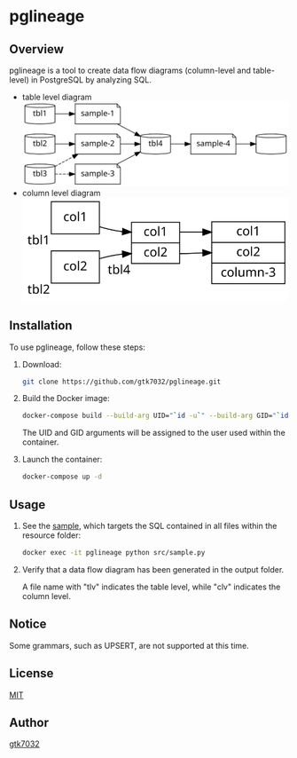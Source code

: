 # pglineage

## Overview
pglineage is a tool to create data flow diagrams (column-level and table-level) in PostgreSQL by analyzing SQL.
- table level diagram
![](output/result.tlv.svg)
- column level diagram
![](output/result.clv.svg)

## Installation
To use pglineage, follow these steps:

1. Download:
    ~~~bash
    git clone https://github.com/gtk7032/pglineage.git
    ~~~  

1. Build the Docker image:
    ~~~bash
    docker-compose build --build-arg UID="`id -u`" --build-arg GID="`id -g`"
    ~~~
    The UID and GID arguments will be assigned to the user used within the container.

1. Launch the container:

    ~~~bash
    docker-compose up -d
    ~~~

## Usage

1. See the [sample](src/sample.py), which targets the SQL contained in all files within the resource folder:

    ~~~bash
    docker exec -it pglineage python src/sample.py
    ~~~ 

1. Verify that a data flow diagram has been generated in the output folder.

    A file name with "tlv" indicates the table level, while "clv" indicates the column level.

## Notice
Some grammars, such as UPSERT, are not supported at this time.

## License
[MIT](https://choosealicense.com/licenses/mit/)

## Author
[gtk7032](https://github.com/gtk7032)




